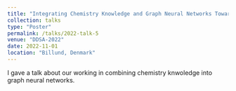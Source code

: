 ```yaml
---
title: "Integrating Chemistry Knowledge and Graph Neural Networks Towards Interpretable Molecular Property Models"
collection: talks
type: "Poster"
permalink: /talks/2022-talk-5
venue: "DDSA-2022"
date: 2022-11-01
location: "Billund, Denmark"
---
```


I gave a talk about our working in combining chemistry knwoledge into graph neural networks.

